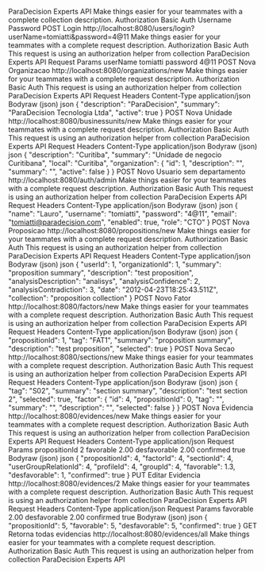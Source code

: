ParaDecision Experts API
Make things easier for your teammates with a complete collection description.
Authorization
Basic Auth
Username
<username>
Password
<password>
POST
Login
http://localhost:8080/users/login?userName=tomiatti&password=4@11
Make things easier for your teammates with a complete request description.
Authorization
Basic Auth
This request is using an authorization helper from collection ParaDecision Experts API
Request Params
userName
tomiatti
password
4@11
POST
Nova Organizacao
http://localhost:8080/organizations/new
Make things easier for your teammates with a complete request description.
Authorization
Basic Auth
This request is using an authorization helper from collection ParaDecision Experts API
Request Headers
Content-Type
application/json
Bodyraw (json)
json
{
  "description": "ParaDecision",
  "summary": "ParaDecision Tecnologia Ltda",
  "active": true
}
POST
Nova Unidade
http://localhost:8080/businessunits/new
Make things easier for your teammates with a complete request description.
Authorization
Basic Auth
This request is using an authorization helper from collection ParaDecision Experts API
Request Headers
Content-Type
application/json
Bodyraw (json)
json
{
  "description": "Curitiba",
  "summary": "Unidade de negocio Curitibana",
  "local": "Curitiba",
  "organization": {
    "id": 1,
    "description": "",
    "summary": "",
    "active": false
  }
}
POST
Novo Usuario sem departamento
http://localhost:8080/auth/admin
Make things easier for your teammates with a complete request description.
Authorization
Basic Auth
This request is using an authorization helper from collection ParaDecision Experts API
Request Headers
Content-Type
application/json
Bodyraw (json)
json
{
  "name": "Lauro",
  "username": "tomiatti",
  "password": "4@11",
  "email": "tomiatti@paradecision.com",
  "enabled": true,
  "role": "CTO"
}
POST
Nova Proposicao
http://localhost:8080/propositions/new
Make things easier for your teammates with a complete request description.
Authorization
Basic Auth
This request is using an authorization helper from collection ParaDecision Experts API
Request Headers
Content-Type
application/json
Bodyraw (json)
json
{
  "userId": 1,
  "organizationId": 1,
  "summary": "proposition summary",
  "description": "test proposition",
  "analysisDescription": "analisys",
  "analysisConfidence": 2,
  "analysisContradiction": 3,
  "date": "2012-04-23T18:25:43.511Z",
  "collection": "proposition collection"
}
POST
Novo Fator
http://localhost:8080/factors/new
Make things easier for your teammates with a complete request description.
Authorization
Basic Auth
This request is using an authorization helper from collection ParaDecision Experts API
Request Headers
Content-Type
application/json
Bodyraw (json)
json
{
  "propositionId": 1,
  "tag": "FAT1",
  "summary": "proposition summary",
  "description": "test proposition",
  "selected": true
}
POST
Nova Secao
http://localhost:8080/sections/new
Make things easier for your teammates with a complete request description.
Authorization
Basic Auth
This request is using an authorization helper from collection ParaDecision Experts API
Request Headers
Content-Type
application/json
Bodyraw (json)
json
{
  "tag": "S02",
  "summary": "section summary",
  "description": "test section 2",
  "selected": true,
  "factor": {
    "id": 4,
    "propositionId": 0,
    "tag": "",
    "summary": "",
    "description": "",
    "selected": false
  }
}
POST
Nova Evidencia
http://localhost:8080/evidences/new
Make things easier for your teammates with a complete request description.
Authorization
Basic Auth
This request is using an authorization helper from collection ParaDecision Experts API
Request Headers
Content-Type
application/json
Request Params
propositionId
2
favorable
2.00
desfavorable
2.00
confirmed
true
Bodyraw (json)
json
{
  "propositionId": 4,
  "factorId": 4,
  "sectionId": 4,
  "userGroupRelationId": 4,
  "profileId": 4,
  "groupId": 4,
  "favorable": 1.3,
  "desfavorable": 1,
  "confirmed": true
}
PUT
Editar Evidencia
http://localhost:8080/evidences/2
Make things easier for your teammates with a complete request description.
Authorization
Basic Auth
This request is using an authorization helper from collection ParaDecision Experts API
Request Headers
Content-Type
application/json
Request Params
favorable
2.00
desfavorable
2.00
confirmed
true
Bodyraw (json)
json
{
  "propositionId": 5,
  "favorable": 5,
  "desfavorable": 5,
  "confirmed": true
}
GET
Retorna todas evidencias
http://localhost:8080/evidences/all
Make things easier for your teammates with a complete request description.
Authorization
Basic Auth
This request is using an authorization helper from collection ParaDecision Experts API

